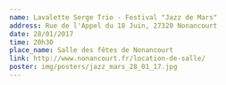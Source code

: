 ```yaml
---
name: Lavalette Serge Trio - Festival "Jazz de Mars"
address: Rue de l'Appel du 18 Juin, 27320 Nonancourt
date: 28/01/2017
time: 20h30
place_name: Salle des fêtes de Nonancourt
link: http://www.nonancourt.fr/location-de-salle/
poster: img/posters/jazz_mars_28_01_17.jpg
---
```


